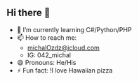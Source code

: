 ## Hi there 👋

- 🌱 I’m currently learning C#/Python/PHP
- 📫 How to reach me:
    - michalOzdz@icloud.com
    - IG: 042_michal
- 😄 Pronouns: He/His
- ⚡ Fun fact: !I love Hawaiian pizza
<!--
**osprivPL/osprivPL** is a ✨ _special_ ✨ repository because its `README.md` (this file) appears on your GitHub profile.

Here are some ideas to get you started:

- 🔭 I’m currently working on ...

- 👯 I’m looking to collaborate on ...
- 🤔 I’m looking for help with ...
- 💬 Ask me about ...
-->
